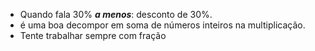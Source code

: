 - Quando fala 30% ***a menos***:  desconto de 30%. 
- é uma boa decompor em soma de números inteiros na multiplicação. 
- Tente trabalhar sempre com fração 
